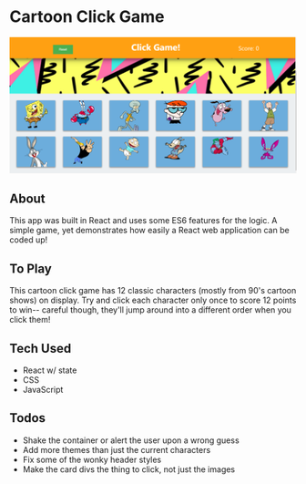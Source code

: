 # Cartoon Click Game

![](src/assets/img/clicky-capture.PNG)

## About
This app was built in React and uses some ES6 features for the logic. A simple game, yet demonstrates how easily a React web application can be coded up!


## To Play
This cartoon click game has 12 classic characters (mostly from 90's cartoon shows) on display. Try and click each character only once to score 12 points to win-- careful though, they'll jump around into a different order when you click them!

## Tech Used
* React w/ state
* CSS
* JavaScript

## Todos
- Shake the container or alert the user upon a wrong guess
- Add more themes than just the current characters
- Fix some of the wonky header styles
- Make the card divs the thing to click, not just the images